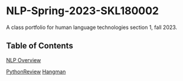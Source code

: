 # NLP-Spring-2023-SKL180002
A class portfolio for human language technologies section 1, fall 2023.

## **Table of Contents**
[NLP Overview](OverView.pdf)

[PythonReview](HW1SKL180002/Homework1HLT.pdf)
[Hangman](HW2HangMan/HW2SKL180002.py)
